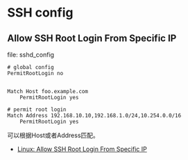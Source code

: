 # SSH config


## Allow SSH Root Login From Specific IP
 

file: sshd_config

```shell
# global config
PermitRootLogin no


Match Host foo.example.com
    PermitRootLogin yes

# permit root login
Match Address 192.168.10.10,192.168.1.0/24,10.254.0.0/16
    PermitRootLogin yes
```

可以根据Host或者Address匹配。

- [Linux: Allow SSH Root Login From Specific IP](https://stackpointer.io/unix/linux-allow-ssh-root-login-specific-ip/618/)
